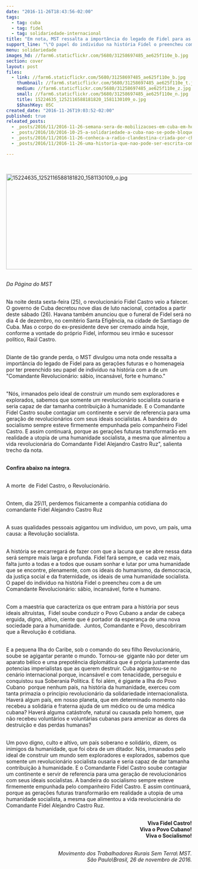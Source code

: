 ```yaml
---
date: "2016-11-26T18:43:56-02:00"
tags:
  - tag: cuba
  - tag: fidel
  - tag: solidariedade-internacional
title: "Em nota, MST ressalta a importância do legado de Fidel para as gerações futuras"
support_line: "\"O papel do individuo na história Fidel o preencheu com a de um Comandante Revolucionário: sábio, incansável, forte e humano.\""
menu: solidariedade
images_hd: //farm6.staticflickr.com/5680/31258697485_ae625f110e_b.jpg
section: cover
layout: post
files:
  - link: //farm6.staticflickr.com/5680/31258697485_ae625f110e_b.jpg
    thumbnail: //farm6.staticflickr.com/5680/31258697485_ae625f110e_t.jpg
    medium: //farm6.staticflickr.com/5680/31258697485_ae625f110e_z.jpg
    small: //farm6.staticflickr.com/5680/31258697485_ae625f110e_n.jpg
    title: 15224635_1252116588181820_1581130109_o.jpg
    $$hashKey: 05C
created_date: "2016-11-26T19:03:52-02:00"
published: true
releated_posts:
  - _posts/2016/11/2016-11-26-semana-sera-de-mobilizacoes-em-cuba-em-homenagem-a-fidel.md
  - _posts/2016/10/2016-10-25-a-solidariedade-a-cuba-nao-se-pode-bloquear.md
  - _posts/2016/11/2016-11-26-conheca-a-radio-clandestina-criada-por-che-e-fidel-na-guerrilha.md
  - _posts/2016/11/2016-11-26-uma-historia-que-nao-pode-ser-escrita-com-palavras.md

---
```

<p>&nbsp;</p>

<p><img alt="15224635_1252116588181820_1581130109_o.jpg" height="259" src="//farm6.staticflickr.com/5680/31258697485_ae625f110e_b.jpg" width="700" /></p>

<p><br />
<em>Da P&aacute;gina do MST&nbsp;</em></p>

<p><br />
Na noite desta sexta-feira (25), o revolucion&aacute;rio Fidel Castro veio a falecer. O&nbsp;governo de Cuba decretou nove dias de luto nacional, contados a partir deste s&aacute;bado (26). Havana tamb&eacute;m anunciou que o funeral de Fidel ser&aacute; no dia 4 de dezembro, no cemit&eacute;rio Santa Efig&ecirc;ncia, na cidade de Santiago de Cuba. Mas o corpo do ex-presidente deve ser cremado ainda hoje, conforme a vontade do pr&oacute;prio Fidel, informou seu irm&atilde;o e sucessor pol&iacute;tico, Ra&uacute;l Castro.</p>

<p><br />
Diante de t&atilde;o grande perda, o MST divulgou uma nota onde ressalta a import&acirc;ncia do legado de Fidel para as gera&ccedil;&otilde;es futuras e o homenageia por ter preenchido seu papel&nbsp;de indiv&iacute;duo na hist&oacute;ria com a de um &quot;Comandante Revolucion&aacute;rio: s&aacute;bio, incans&aacute;vel, forte e humano.&quot;</p>

<p><br />
&quot;N&oacute;s, irmanados pelo ideal de construir um mundo sem exploradores e explorados, sabemos que somente um revolucion&aacute;rio socialista ousaria e seria capaz de dar tamanha contribui&ccedil;&atilde;o &agrave; humanidade. E o Comandante Fidel Castro soube contagiar um continente e servir de referencia para uma gera&ccedil;&atilde;o de revolucion&aacute;rios com seus ideais socialistas. A bandeira do socialismo sempre esteve firmemente empunhada pelo companheiro Fidel Castro. E assim continuar&aacute;, porque as gera&ccedil;&otilde;es futuras transformar&atilde;o em realidade a utopia de uma humanidade socialista, a mesma que alimentou a vida revolucion&aacute;ria do Comandante Fidel Alejandro Castro Ruz&quot;, salienta trecho da nota.</p>

<p><br />
<strong>Confira abaixo&nbsp;na &iacute;ntegra</strong>.&nbsp;</p>

<p><br />
A morte &nbsp;de Fidel Castro, o Revolucion&aacute;rio.</p>

<p><br />
Ontem, dia 25\11, perdemos fisicamente a companhia cotidiana do comandante Fidel Alejandro Castro Ruz</p>

<p><br />
A suas qualidades pessoais agigantou um individuo, um povo, um pa&iacute;s, uma causa: a Revolu&ccedil;&atilde;o socialista.</p>

<p><br />
A hist&oacute;ria se encarregar&aacute; de fazer com que a lacuna que se abre nessa data ser&aacute; sempre mais larga e profunda. Fidel far&aacute; sempre, e &nbsp;cada vez mais, falta junto a todas e a todos que ousam sonhar e lutar por uma humanidade que se encontre, plenamente, com os ideais do humanismo, da democracia, da justi&ccedil;a social e da fraternidade, os ideais de uma humanidade socialista. O papel do individuo na hist&oacute;ria Fidel o preencheu com a de um Comandante Revolucion&aacute;rio: s&aacute;bio, incans&aacute;vel, forte e humano.</p>

<p><br />
Com a maestria que caracteriza os que entram para a hist&oacute;ria por seus ideais altru&iacute;stas, &nbsp;Fidel soube conduzir o Povo Cubano a andar de cabe&ccedil;a erguida, digno, altivo, ciente que &eacute; portador da esperan&ccedil;a de uma nova sociedade para a humanidade. &nbsp;Juntos, Comandante e Povo, descobriram que a Revolu&ccedil;&atilde;o &eacute; cotidiana.</p>

<p><br />
E a pequena Ilha do Caribe, sob o comando do seu filho Revolucion&aacute;rio, soube se agigantar perante o mundo. Tornou-se &nbsp;gigante n&atilde;o por deter um aparato b&eacute;lico e uma prepot&ecirc;ncia diplom&aacute;tica que &eacute; pr&oacute;pria justamente das potencias imperialistas que as querem destruir. Cuba agigantou-se no cen&aacute;rio internacional porque, incans&aacute;vel e com tenacidade, perseguiu e conquistou sua Soberania Politica. E foi al&eacute;m, &eacute; gigante a Ilha do Povo Cubano &nbsp;porque nenhum pa&iacute;s, na hist&oacute;ria da humanidade, exerceu com tanta primazia o principio revolucion&aacute;rio da solidariedade internacionalista. Haver&aacute; algum pa&iacute;s, em nosso planeta, que em determinado momento n&atilde;o recebeu a solid&aacute;ria e fraterna ajuda de um m&eacute;dico ou de uma m&eacute;dica cubana? Haver&aacute; alguma cat&aacute;strofe, natural ou causada pelo homem, que n&atilde;o recebeu volunt&aacute;rios e volunt&aacute;rias cubanas para amenizar as dores da destrui&ccedil;&atilde;o e das perdas humanas? &nbsp;</p>

<p><br />
Um povo digno, culto e altivo, um pa&iacute;s soberano e solid&aacute;rio, dizem, os inimigos da humanidade, que foi obra de um ditador. N&oacute;s, irmanados pelo ideal de construir um mundo sem exploradores e explorados, sabemos que somente um revolucion&aacute;rio socialista ousaria e seria capaz de dar tamanha contribui&ccedil;&atilde;o &agrave; humanidade. E o Comandante Fidel Castro soube contagiar um continente e servir de referencia para uma gera&ccedil;&atilde;o de revolucion&aacute;rios com seus ideais socialistas. A bandeira do socialismo sempre esteve firmemente empunhada pelo companheiro Fidel Castro. E assim continuar&aacute;, porque as gera&ccedil;&otilde;es futuras transformar&atilde;o em realidade a utopia de uma humanidade socialista, a mesma que alimentou a vida revolucion&aacute;ria do Comandante Fidel Alejandro Castro Ruz.</p>

<p style="text-align: right;"><br />
<strong>Viva Fidel Castro!<br />
Viva o Povo Cubano!<br />
Viva o Socialismo!</strong></p>

<p style="text-align: right;"><br />
<em>Movimento dos Trabalhadores Rurais Sem Terra\ MST.<br />
S&atilde;o Paulo\Brasil, 26 de novembro de 2016.</em></p>
